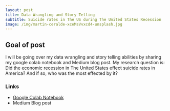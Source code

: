 ```yaml
---
layout: post
title: Data Wrangling and Story Telling 
subtitle: Suicide rates in The US during The United States Recession    
image: /img/martin-ceralde-xceMsVvxcd4-unsplash.jpg
---
```

## Goal of post  

I will be going over my data wrangling and story telling abilities by sharing my google colab notebook and Medium blog post. My research question is: Did the economic recession in The United States effect suicide rates in America? And if so, who was the most effected by it?


### Links  
-  [Google Colab Notebook](https://colab.research.google.com/drive/1WNM17wQrelzi_B7JQEKkf9R2US0RSf93)  
- Medium Blog post 
